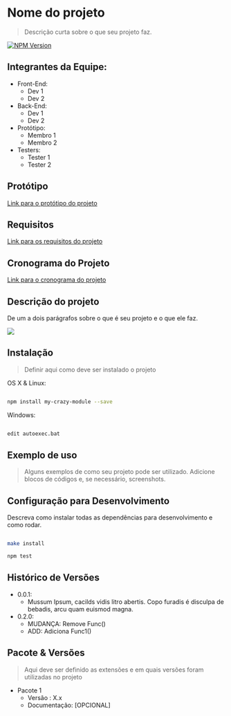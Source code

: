 
# Nome do projeto

> Descrição curta sobre o que seu projeto faz.

  

[![NPM Version][npm-image]][npm-url]

  

## Integrantes da Equipe:

 - Front-End:
	 - Dev 1 
	 - Dev 2
 - Back-End:
	 - Dev 1 
	 - Dev 2
- Protótipo:
	 - Membro 1
	 - Membro 2
- Testers:
	 - Tester 1
	 - Tester 2

## Protótipo

[Link para o protótipo do projeto](www.google.com.br)   
  
  
## Requisitos 

[Link para os requisitos  do projeto](www.google.com.br)  

## Cronograma do Projeto
[Link para o cronograma  do projeto](www.google.com.br) 

## Descrição do projeto 


De um a dois parágrafos sobre o que é seu projeto e o que ele faz.

  

![](../header.png)

  

## Instalação

  >Definir aqui como deve ser instalado o projeto

OS X & Linux:

  

```sh

npm install my-crazy-module --save

```

  

Windows:

  

```sh

edit autoexec.bat

```

  

## Exemplo de uso

  

>Alguns exemplos de como seu projeto pode ser utilizado. Adicione blocos de códigos e, se necessário, screenshots.

  


  

## Configuração para Desenvolvimento

  

Descreva como instalar todas as dependências para desenvolvimento e como rodar.

  

```sh

make install

npm test

```

  

## Histórico de Versões

  

* 0.0.1:
	* Mussum Ipsum, cacilds vidis litro abertis. Copo furadis é disculpa de bebadis, arcu quam euismod magna.
* 0.2.0:
	* MUDANÇA: Remove Func()
	* ADD: Adiciona Func1()


 
## Pacote & Versões 

  >Aqui deve ser definido as extensões e em quais versões foram utilizadas no projeto

 - Pacote 1
	 - Versão : X.x
	 - Documentação: [OPCIONAL]

  

[npm-image]: https://img.shields.io/npm/v/datadog-metrics.svg?style=flat-square

[npm-url]: https://npmjs.org/package/datadog-metrics

[npm-downloads]: https://img.shields.io/npm/dm/datadog-metrics.svg?style=flat-square
